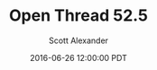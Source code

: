 ---
layout: podcast
title: "Open Thread 52.5"
author: Scott Alexander
description: https://slatestarcodex.com/2016/06/26/open-thread-52-5/
date: 2016-06-26 12:00:00 PDT
length: 58372
duration: 14
guid: open-thread-52-5
---